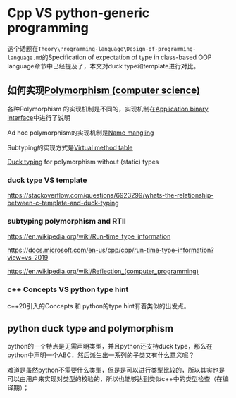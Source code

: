 # Cpp VS python-generic programming

这个话题在`Theory\Programming-language\Design-of-programming-language.md`的Specification of expectation of type in class-based OOP language章节中已经提及了，本文对duck type和template进行对比。

## 如何实现[Polymorphism (computer science)](https://en.wikipedia.org/wiki/Polymorphism_(computer_science))

各种Polymorphism 的实现机制是不同的，实现机制在[Application binary interface](https://en.wikipedia.org/wiki/Application_binary_interface)中进行了说明

Ad hoc polymorphism的实现机制是[Name mangling](https://en.wikipedia.org/wiki/Name_mangling)

Subtyping的实现方式是[Virtual method table](https://en.wikipedia.org/wiki/Virtual_method_table)

[Duck typing](https://en.wikipedia.org/wiki/Duck_typing) for polymorphism without (static) types

### duck type VS template

https://stackoverflow.com/questions/6923299/whats-the-relationship-between-c-template-and-duck-typing




### subtyping polymorphism and RTII

https://en.wikipedia.org/wiki/Run-time_type_information

https://docs.microsoft.com/en-us/cpp/cpp/run-time-type-information?view=vs-2019

https://en.wikipedia.org/wiki/Reflection_(computer_programming)



### c++ Concepts VS python type hint

c++20引入的Concepts 和 python的type hint有着类似的出发点。



## python duck type and polymorphism

python的一个特点是无需声明类型，并且python还支持duck type，那么在python中声明一个ABC，然后派生出一系列的子类又有什么意义呢？

难道是虽然python不需要什么类型，但是是可以进行类型比较的，所以其实也是可以由用户来实现对类型的校验的，所以也能够达到类似c++中的类型检查（在编译期）；